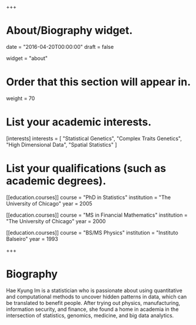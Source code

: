 +++
# About/Biography widget.

date = "2016-04-20T00:00:00"
draft = false

widget = "about"

# Order that this section will appear in.
weight = 70

# List your academic interests.
[interests]
  interests = [
    "Statistical Genetics",
    "Complex Traits Genetics",
    "High Dimensional Data",
    "Spatial Statistics"
  ]

# List your qualifications (such as academic degrees).
[[education.courses]]
  course = "PhD in Statistics"
  institution = "The University of Chicago"
  year = 2005

[[education.courses]]
  course = "MS in Financial Mathematics"
  institution = "The University of Chicago"
  year = 2000

[[education.courses]]
  course = "BS/MS Physics"
  institution = "Instituto Balseiro"
  year = 1993

+++

# Biography

Hae Kyung Im is a statistician who is passionate about using quantitative and computational methods to uncover hidden patterns in data, which can be translated to benefit people. After trying out physics, manufacturing, information security, and finance, she found a home in academia in the intersection of statistics, genomics, medicine, and big data analytics.
